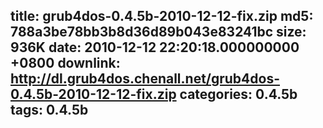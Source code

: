 title: grub4dos-0.4.5b-2010-12-12-fix.zip
md5: 788a3be78bb3b8d36d89b043e83241bc
size: 936K
date: 2010-12-12 22:20:18.000000000 +0800
downlink: http://dl.grub4dos.chenall.net/grub4dos-0.4.5b-2010-12-12-fix.zip
categories: 0.4.5b
tags: 0.4.5b
---

